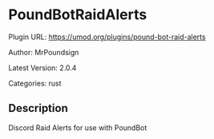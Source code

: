 # PoundBotRaidAlerts

Plugin URL: https://umod.org/plugins/pound-bot-raid-alerts

Author: MrPoundsign

Latest Version: 2.0.4

Categories: rust

## Description

Discord Raid Alerts for use with PoundBot
